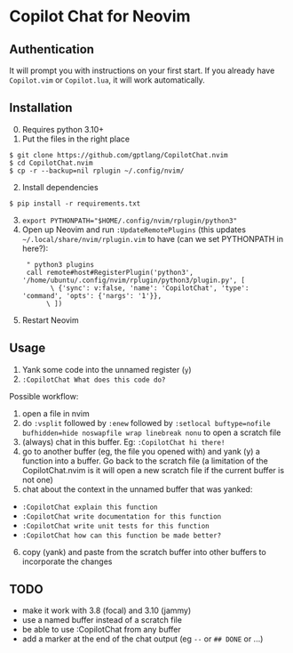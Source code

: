 # Copilot Chat for Neovim

## Authentication

It will prompt you with instructions on your first start. If you already have `Copilot.vim` or `Copilot.lua`, it will work automatically.

## Installation

0. Requires python 3.10+
1. Put the files in the right place
```
$ git clone https://github.com/gptlang/CopilotChat.nvim
$ cd CopilotChat.nvim
$ cp -r --backup=nil rplugin ~/.config/nvim/
```
2. Install dependencies
```
$ pip install -r requirements.txt
```
3. `export PYTHONPATH="$HOME/.config/nvim/rplugin/python3"`
4. Open up Neovim and run `:UpdateRemotePlugins` (this updates
   `~/.local/share/nvim/rplugin.vim` to have (can we set PYTHONPATH in here?):
   ```
    " python3 plugins
    call remote#host#RegisterPlugin('python3', '/home/ubuntu/.config/nvim/rplugin/python3/plugin.py', [
          \ {'sync': v:false, 'name': 'CopilotChat', 'type': 'command', 'opts': {'nargs': '1'}},
         \ ])
   ```
5. Restart Neovim


## Usage

1. Yank some code into the unnamed register (`y`)
2. `:CopilotChat What does this code do?`

Possible workflow:

1. open a file in nvim
2. do `:vsplit` followed by `:enew` followed by `:setlocal buftype=nofile bufhidden=hide noswapfile wrap linebreak nonu` to open a scratch file
3. (always) chat in this buffer. Eg: `:CopilotChat hi there!`
4. go to another buffer (eg, the file you opened with) and yank (y) a function into a buffer. Go back to the scratch file (a limitation of the CopilotChat.nvim is it will open a new scratch file if the current buffer is not one)
5. chat about the context in the unnamed buffer that was yanked:
  * `:CopilotChat explain this function`
  * `:CopilotChat write documentation for this function`
  * `:CopilotChat write unit tests for this function`
  * `:CopilotChat how can this function be made better?`
6. copy (yank) and paste from the scratch buffer into other buffers to incorporate the changes


## TODO

* make it work with 3.8 (focal) and 3.10 (jammy)
* use a named buffer instead of a scratch file
* be able to use :CopilotChat from any buffer
* add a marker at the end of the chat output (eg `--` or `## DONE` or ...)
